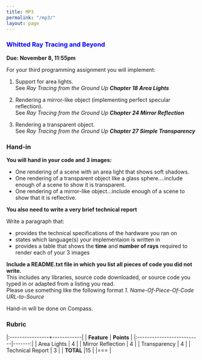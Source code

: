 ```yaml
---
title: MP3
permalink: "/mp3/"
layout: page
---
```


### <span style="color:blue"> Whitted Ray Tracing and Beyond </span>
**Due: November 8, 11:55pm**

For your third programming assignment you will implement:

1. Support for area lights.  
See _Ray Tracing from the Ground Up **Chapter 18 Area Lights**_

2. Rendering a mirror-like object (implementing perfect specular reflection).  
See _Ray Tracing from the Ground Up **Chapter 24 Mirror Reflection**_
 
3. Rendering a transparent object.  
See _Ray Tracing from the Ground Up **Chapter 27 Simple Transparency**_
         
### Hand-in

**You will hand in your code and 3 images:**

+ One rendering of a scene with an area light that shows soft shadows.
+ One rendering of a transparent object like a glass sphere....include enough of a scene to show it is transparent.
+ One rendering of a mirror-like object...include enough of a scene to show that it is reflective.

**You also need to write a very brief technical report**

Write a paragraph that:
+ provides the technical specifications of the hardware you ran on
+ states which language(s) your implementaion is written in
+ provides a table that shows the **time** and **number of rays** required to render each of your 3 images

**Include a README.txt file in which you list all pieces of code you did not write.**  
This includes any libraries, source code downloaded, or source code you typed in or adapted from a listing you read.  
Please use something like the following format _1. Name-Of-Piece-Of-Code URL-to-Source_ 

Hand-in will be done on Compass.


### Rubric

|:----------------+------------|
| **Feature**           | **Points** |
|:--------------------------|-------:|
| Area Lights      | 4      |
| Mirror Reflection    | 4      |
| Transparency | 4      |
| Technical Report    | 3      |
| **TOTAL**	                 |15        |
|===
| 
